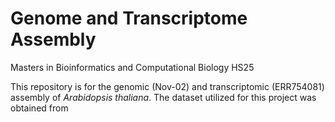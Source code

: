 # Genome and Transcriptome Assembly

Masters in Bioinformatics and Computational Biology HS25

This repository is for the genomic (Nov-02) and transcriptomic (ERR754081) assembly of *Arabidopsis thaliana*. The dataset utilized for this project was obtained from  
